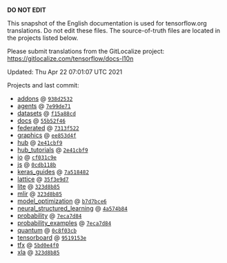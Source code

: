 __DO NOT EDIT__

This snapshot of the English documentation is used for tensorflow.org
translations. Do not edit these files. The source-of-truth files are located in
the projects listed below.

Please submit translations from the GitLocalize project: https://gitlocalize.com/tensorflow/docs-l10n

Updated: Thu Apr 22 07:01:07 UTC 2021

Projects and last commit:

- [addons](https://github.com/tensorflow/addons/tree/master/docs) @ <a href='https://github.com/tensorflow/addons/commit/938d2532630728a3b61a75dd8ba4c7694f56daed'><code>938d2532</code></a>
- [agents](https://github.com/tensorflow/agents/tree/master/docs) @ <a href='https://github.com/tensorflow/agents/commit/7e99de71585a360d79e9ffc6a12250249fd19047'><code>7e99de71</code></a>
- [datasets](https://github.com/tensorflow/datasets/tree/master/docs) @ <a href='https://github.com/tensorflow/datasets/commit/f15a88cd0c65c14481abf8bdaff8f9cd272a382c'><code>f15a88cd</code></a>
- [docs](https://github.com/tensorflow/docs/tree/master/site/en) @ <a href='https://github.com/tensorflow/docs/commit/55b52f468a938496930655f187531a9b8b129d02'><code>55b52f46</code></a>
- [federated](https://github.com/tensorflow/federated/tree/master/docs) @ <a href='https://github.com/tensorflow/federated/commit/7313f522a31484c605072c912fae97e456b4ac45'><code>7313f522</code></a>
- [graphics](https://github.com/tensorflow/graphics/tree/master/tensorflow_graphics/g3doc) @ <a href='https://github.com/tensorflow/graphics/commit/ee853d4fbd63352ad091c1bb69d4702ccd71a61a'><code>ee853d4f</code></a>
- [hub](https://github.com/tensorflow/hub/tree/master/docs) @ <a href='https://github.com/tensorflow/hub/commit/2e41cbf97349389ccce9774f73f88248eb08683b'><code>2e41cbf9</code></a>
- [hub_tutorials](https://github.com/tensorflow/hub/tree/master/examples/colab) @ <a href='https://github.com/tensorflow/hub/commit/2e41cbf97349389ccce9774f73f88248eb08683b'><code>2e41cbf9</code></a>
- [io](https://github.com/tensorflow/io/tree/master/docs) @ <a href='https://github.com/tensorflow/io/commit/cf031c9e457806851a1e1e37961f945b75e9b0f6'><code>cf031c9e</code></a>
- [js](https://github.com/tensorflow/tfjs-website/tree/master/docs) @ <a href='https://github.com/tensorflow/tfjs-website/commit/0cdb118b996428befb978671b8b8703ebd7e1c91'><code>0cdb118b</code></a>
- [keras_guides](https://github.com/tensorflow/docs/tree/snapshot-keras/site/en/guide/keras) @ <a href='https://github.com/tensorflow/docs/commit/7a518482b03a75f9bb3fb6fe08d5607c1cbfb59f'><code>7a518482</code></a>
- [lattice](https://github.com/tensorflow/lattice/tree/master/docs) @ <a href='https://github.com/tensorflow/lattice/commit/35f3e9d7da7f90a700d7a903e1818e82965f245c'><code>35f3e9d7</code></a>
- [lite](https://github.com/tensorflow/tensorflow/tree/master/tensorflow/lite/g3doc) @ <a href='https://github.com/tensorflow/tensorflow/commit/323d8b857216f20bf4266ea0a7876363d707aceb'><code>323d8b85</code></a>
- [mlir](https://github.com/tensorflow/tensorflow/tree/master/tensorflow/compiler/mlir/g3doc) @ <a href='https://github.com/tensorflow/tensorflow/commit/323d8b857216f20bf4266ea0a7876363d707aceb'><code>323d8b85</code></a>
- [model_optimization](https://github.com/tensorflow/model-optimization/tree/master/tensorflow_model_optimization/g3doc) @ <a href='https://github.com/tensorflow/model-optimization/commit/b7d7bce60c429af9c55724b057a8b6f88c0604ca'><code>b7d7bce6</code></a>
- [neural_structured_learning](https://github.com/tensorflow/neural-structured-learning/tree/master/g3doc) @ <a href='https://github.com/tensorflow/neural-structured-learning/commit/4a574b84c0a02e08ed3ef58e60284555e7e7c7e2'><code>4a574b84</code></a>
- [probability](https://github.com/tensorflow/probability/tree/master/tensorflow_probability/g3doc) @ <a href='https://github.com/tensorflow/probability/commit/7eca7d8457535d67829cbbbf22dcf13495833171'><code>7eca7d84</code></a>
- [probability_examples](https://github.com/tensorflow/probability/tree/master/tensorflow_probability/examples/jupyter_notebooks) @ <a href='https://github.com/tensorflow/probability/commit/7eca7d8457535d67829cbbbf22dcf13495833171'><code>7eca7d84</code></a>
- [quantum](https://github.com/tensorflow/quantum/tree/master/docs) @ <a href='https://github.com/tensorflow/quantum/commit/0c8f03cb84ddaab018658506edd5db3a3bbee322'><code>0c8f03cb</code></a>
- [tensorboard](https://github.com/tensorflow/tensorboard/tree/master/docs) @ <a href='https://github.com/tensorflow/tensorboard/commit/9519153ed2501bd3d6ca1ee5bb9c95e1d6975520'><code>9519153e</code></a>
- [tfx](https://github.com/tensorflow/tfx/tree/master/docs) @ <a href='https://github.com/tensorflow/tfx/commit/5bd0e4f00fad74821fb3772bc0a3f34f95a89e31'><code>5bd0e4f0</code></a>
- [xla](https://github.com/tensorflow/tensorflow/tree/master/tensorflow/compiler/xla/g3doc) @ <a href='https://github.com/tensorflow/tensorflow/commit/323d8b857216f20bf4266ea0a7876363d707aceb'><code>323d8b85</code></a>

